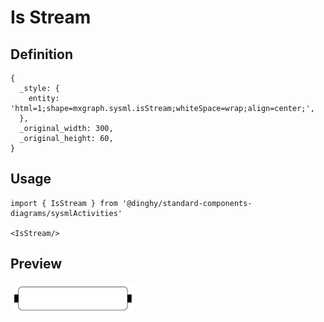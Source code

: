 # Is Stream

## Definition

```
{
  _style: { 
    entity: 'html=1;shape=mxgraph.sysml.isStream;whiteSpace=wrap;align=center;',
  },
  _original_width: 300,
  _original_height: 60,
}
```

## Usage

```
import { IsStream } from '@dinghy/standard-components-diagrams/sysmlActivities'

<IsStream/>
```

## Preview

<img src="./is-stream.png" width="200"/>
